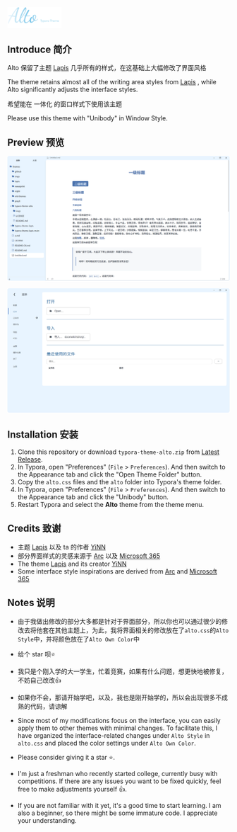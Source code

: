<img src=".\imgs\Logo.png" style="zoom:12%;" alt="Typora Theme Alto"/>

## Introduce 简介

Alto 保留了主题 [Lapis](https://github.com/YiNNx/typora-theme-lapis) 几乎所有的样式，在这基础上大幅修改了界面风格

The theme retains almost all of the writing area styles from [Lapis](https://github.com/YiNNx/typora-theme-lapis) , while Alto significantly adjusts the interface styles.



希望能在 一体化 的窗口样式下使用该主题

Please use this theme with "Unibody" in Window Style.



## Preview 预览

![](.\imgs\Preview1.png)

![](.\imgs\Preview2.png)

## Installation 安装

1. Clone this repository or download `typora-theme-alto.zip` from [Latest Release](https://github.com/Seeridia/typora-theme-alto/releases/latest).
2. In Typora, open "Preferences" (`File` > `Preferences`). And then switch to the Appearance tab and click the "Open Theme Folder" button.
3. Copy the `alto.css` files and the `alto` folder into Typora's theme folder.
4. In Typora, open "Preferences" (`File` > `Preferences`). And then switch to the Appearance tab and click the "Unibody" button.
5. Restart Typora and select the **Alto** theme from the theme menu.

## Credits 致谢

- 主题 [Lapis](https://github.com/YiNNx/typora-theme-lapis) 以及 ta 的作者 [YiNN](https://github.com/YiNNx) 
- 部分界面样式的灵感来源于 [Arc](https://arc.net/) 以及 [Microsoft 365](https://www.microsoft.com/microsoft-365)
- The theme [Lapis](https://github.com/YiNNx/typora-theme-lapis) and its creator [YiNN](https://github.com/YiNNx)
- Some interface style inspirations are derived from [Arc](https://arc.net/) and [Microsoft 365](https://www.microsoft.com/microsoft-365)

## Notes 说明

- 由于我做出修改的部分大多都是针对于界面部分，所以你也可以通过很少的修改去将他套在其他主题上，为此，我将界面相关的修改放在了`alto.css`的`Alto Style`中，并将颜色放在了`Alto Own Color`中
- 给个 star 呗⭐
- 我只是个刚入学的大一学生，忙着竞赛，如果有什么问题，想更快地被修复，不妨自己改改👍
- 如果你不会，那请开始学吧，以及，我也是刚开始学的，所以会出现很多不成熟的代码，请谅解

- Since most of my modifications focus on the interface, you can easily apply them to other themes with minimal changes. To facilitate this, I have organized the interface-related changes under `Alto Style` in `alto.css` and placed the color settings under `Alto Own Color`.
- Please consider giving it a star ⭐.
- I'm just a freshman who recently started college, currently busy with competitions. If there are any issues you want to be fixed quickly, feel free to make adjustments yourself 👍.
- If you are not familiar with it yet, it's a good time to start learning. I am also a beginner, so there might be some immature code. I appreciate your understanding.
